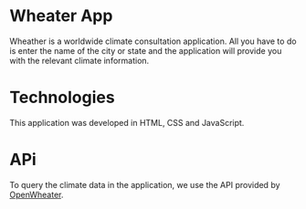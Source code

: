 # Wheater App

Wheather is a worldwide climate consultation application. All you have to do is enter the name of the city or state and the application will provide you with the relevant climate information.

# Technologies

This application was developed in HTML, CSS and JavaScript. 

# APi

To query the climate data in the application, we use the API provided by [OpenWheater](https://openweathermap.org/).
